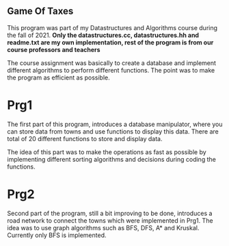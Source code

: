 ## Game Of Taxes

This program was part of my Datastructures and Algorithms course during the fall of 2021. **Only the datastructures.cc, datastructures.hh and readme.txt are my own implementation, rest of the program is from our course professors and teachers**

The course assignment was basically to create a database and implement different algorithms to perform different functions. The point was to make the program as efficient as possible. 


# Prg1
The first part of this program, introduces a database manipulator, where you can store 
data from towns and use functions to display this data. There are 
total of 20 different functions to store and display data. 

The idea of this part was to make the operations as fast as possible by implementing different sorting algorithms and decisions during coding the functions.

# Prg2
Second part of the program, still a bit improving to be done, introduces a road network to connect the towns which were implemented in Prg1. The idea was to use graph algorithms such as BFS, DFS, A* and Kruskal. Currently only BFS is implemented. 
